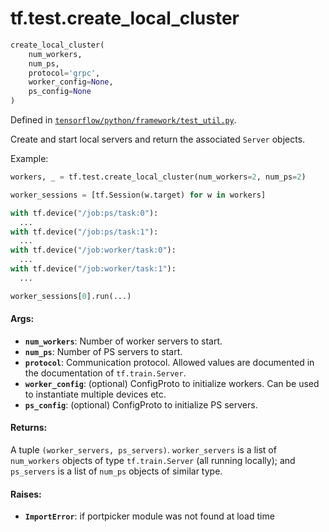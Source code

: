 <div itemscope itemtype="http://developers.google.com/ReferenceObject">
<meta itemprop="name" content="tf.test.create_local_cluster" />
</div>

# tf.test.create_local_cluster

``` python
create_local_cluster(
    num_workers,
    num_ps,
    protocol='grpc',
    worker_config=None,
    ps_config=None
)
```



Defined in [`tensorflow/python/framework/test_util.py`](https://www.tensorflow.org/code/tensorflow/python/framework/test_util.py).

Create and start local servers and return the associated `Server` objects.

Example:
```python
workers, _ = tf.test.create_local_cluster(num_workers=2, num_ps=2)

worker_sessions = [tf.Session(w.target) for w in workers]

with tf.device("/job:ps/task:0"):
  ...
with tf.device("/job:ps/task:1"):
  ...
with tf.device("/job:worker/task:0"):
  ...
with tf.device("/job:worker/task:1"):
  ...

worker_sessions[0].run(...)
```

#### Args:

* <b>`num_workers`</b>: Number of worker servers to start.
* <b>`num_ps`</b>: Number of PS servers to start.
* <b>`protocol`</b>: Communication protocol.  Allowed values are documented in
    the documentation of `tf.train.Server`.
* <b>`worker_config`</b>: (optional) ConfigProto to initialize workers. Can be used
    to instantiate multiple devices etc.
* <b>`ps_config`</b>: (optional) ConfigProto to initialize PS servers.


#### Returns:

  A tuple `(worker_servers, ps_servers)`.  `worker_servers` is a list
  of `num_workers` objects of type `tf.train.Server` (all running locally);
  and `ps_servers` is a list of `num_ps` objects of similar type.


#### Raises:

* <b>`ImportError`</b>: if portpicker module was not found at load time